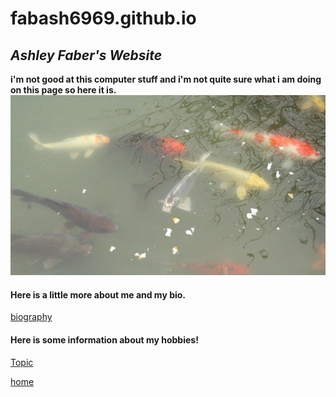 # fabash6969.github.io
## ***Ashley Faber's Website***
**i'm not good at this computer stuff and i'm not quite sure what i am doing on this page so here it is.**
![photo of fish](fish-1.jpg)

#### Here is a little more about me and my bio.
[biography](bio)
#### Here is some information about my hobbies! 
[Topic](topic)

[home](index)
